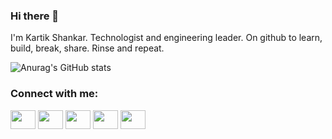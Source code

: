 ### Hi there 👋
I'm Kartik Shankar. Technologist and engineering leader. On github to learn, build, break, share. Rinse and repeat.




![Anurag's GitHub stats](https://github-readme-stats.vercel.app/api?username=kartikshankar-nyc&show_icons=true&count_private=true&hide=stars,prs,issues,contribs)


<!--
**kartikshankar-nyc/kartikshankar-nyc** is a ✨ _special_ ✨ repository because its `README.md` (this file) appears on your GitHub profile.

Here are some ideas to get you started:

- 🔭 I’m currently working on ...
- 🌱 I’m currently learning ...
- 👯 I’m looking to collaborate on ...
- 🤔 I’m looking for help with ...
- 💬 Ask me about ...
- 📫 How to reach me: ...
- 😄 Pronouns: ...
- ⚡ Fun fact: ...
-->

<h3 align="left">Connect with me:</h3>
<p align="left">
<a href="https://twitter.com/kartikNYC" target="blank"><img align="center" src="https://cdn.jsdelivr.net/npm/simple-icons@3.0.1/icons/twitter.svg" alt="" height="30" width="40" /></a>
<a href="https://www.linkedin.com/in/kartikshankar/" target="blank"><img align="center" src="https://cdn.jsdelivr.net/npm/simple-icons@3.0.1/icons/linkedin.svg" alt="" height="30" width="40" /></a>
<a href="https://www.instagram.com/kartikshankarnyc/" target="blank"><img align="center" src="https://cdn.jsdelivr.net/npm/simple-icons@3.0.1/icons/instagram.svg" alt="" height="30" width="40" /></a>
<a href="https://www.facebook.com/shankar.kartik" target="blank"><img align="center" src="https://cdn.jsdelivr.net/npm/simple-icons@3.0.1/icons/facebook.svg" alt="" height="30" width="40" /></a>
<a href="https://soundcloud.com/crypticbrahmin" target="blank"><img align="center" src="https://cdn.jsdelivr.net/npm/simple-icons@3.0.1/icons/soundcloud.svg" alt="" height="30" width="40" /></a>
</p>
